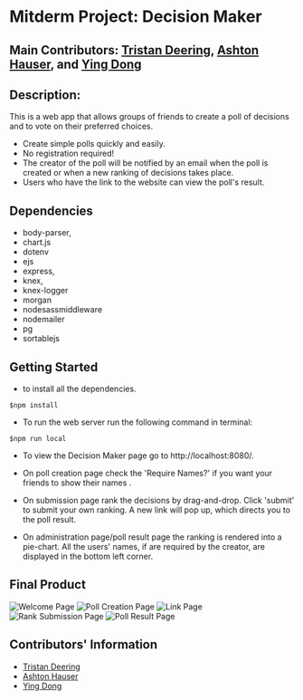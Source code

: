 # Mitderm Project: Decision Maker

## Main Contributors: [Tristan Deering](https://github.com/Noonmoon), [Ashton Hauser](https://github.com/ashtonhauser), and [Ying Dong](https://github.com/dongyingname)

## Description:

This is a web app that allows groups of friends to create a poll of decisions and to vote on their preferred choices.

- Create simple polls quickly and easily.
- No registration required!
- The creator of the poll will be notified by an email when the poll is created or when a new ranking of decisions takes place.
- Users who have the link to the website can view the poll's result.

## Dependencies

- body-parser,
- chart.js
- dotenv
- ejs
- express,
- knex,
- knex-logger
- morgan
- nodesassmiddleware
- nodemailer
- pg
- sortablejs

## Getting Started

- to install all the dependencies.

```
$npm install
```

- To run the web server run the following command in terminal:

```
$npm run local
```

- To view the Decision Maker page go to http://localhost:8080/.

- On poll creation page check the 'Require Names?' if you want your friends to show their names .

- On submission page rank the decisions by drag-and-drop. Click 'submit' to submit your own ranking. A new link will pop up, which directs you to the poll result.

- On administration page/poll result page the ranking is rendered into a pie-chart. All the users' names, if are required by the creator, are displayed in the bottom left corner.

## Final Product

![Welcome Page](./screenshots/welcome_page.png)
![Poll Creation Page](./screenshots/create_page.png)
![Link Page](./screenshots/link_page.png)
![Rank Submission Page](./screenshots/sub_page.png)
![Poll Result Page](./screenshots/admin_page.png)

## Contributors' Information

- [Tristan Deering](https://github.com/Noonmoon)
- [Ashton Hauser](https://github.com/ashtonhauser)
- [Ying Dong](https://github.com/dongyingname)
